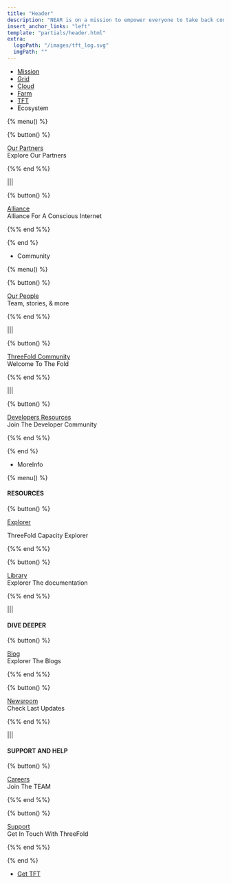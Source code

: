 ```yaml
---
title: "Header"
description: "NEAR is on a mission to empower everyone to take back control of their money, their data, and their identity. Join us."
insert_anchor_links: "left"
template: "partials/header.html"
extra:
  logoPath: "/images/tft_log.svg"
  imgPath: ""
---
```


<!-- - Learn

{% menu() %}

##### PURPOSE

{% button() %}

###### [The Internot](/apage)

Whats wrong with the [internet](/apage)

{%% end %%}

{% button() %}

###### Our Internet

Vision for the new internet

{%% end %%}

|||

##### ECOSYSTEM

{% button() %}

###### OurWorld DAO

Be a part of governance

{%% end %%}

{% button() %}

###### Communities

Explore communities in OurWorld

{%% end %%}

{% button() %}

###### DAOs

Decentralized autonomous organizations

{%% end %%}

|||

##### APPLICATIONS

{% button() %}

###### DAPPs

Decentralized applications

{%% end %%}

{% button() %}

###### Projects

Projects in OurWorld

{%% end %%}

|||

##### FEATURED

{% button() %}

###### OurWorld is Live

Be a part of the new internet

{%% end %%}

{% end %} -->

<!-- - [Join us]("/join-us") -->
- [Mission]("/mission")
- [Grid]("/grid")
- [Cloud]("/cloud")
- [Farm]("/farm")
- [TFT]("/tft")
- Ecosystem

{% menu() %}

{% button() %}


[Our Partners](/partners)
<br>
Explore Our Partners

{%% end %%}

|||

{% button() %}


[Alliance](https://consciousinternet.org/)
<br>
Alliance For A Conscious Internet

{%% end %%}

{% end %}
- Community

{% menu() %}

{% button() %}


[Our People](/people)
<br>
Team, stories, & more

{%% end %%}

|||

{% button() %}


[ThreeFold Community](/community)
<br>
Welcome To The Fold

{%% end %%}

|||

{% button() %}


[Developers Resources](/developer)
<br>
Join The Developer Community

{%% end %%}

{% end %}

- MoreInfo

{% menu() %}

#### RESOURCES 

{% button() %}

[Explorer](https://explorer.threefold.io/all)

ThreeFold Capacity Explorer

{%% end %%}


{% button() %}

[Library](https://library.threefold.me/info/threefold#/)
<br>
Explorer The documentation

{%% end %%}

|||

#### DIVE DEEPER

{% button() %}

[Blog](/blog)
<br>
Explorer The Blogs

{%% end %%}

{% button() %}

[Newsroom](/newsroom)
<br>
Check Last Updates

{%% end %%}

|||

#### SUPPORT AND HELP

{% button() %}

[Careers](/careers)
<br>
Join The TEAM

{%% end %%}

{% button() %}

[Support](/support)
<br>
Get In Touch With ThreeFold

{%% end %%}


{% end %}

- [Get TFT]("https://gettft.com/gettft/")


